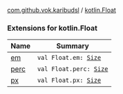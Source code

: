 [com.github.vok.karibudsl](../index.md) / [kotlin.Float](.)

### Extensions for kotlin.Float

| Name | Summary |
|---|---|
| [em](em.md) | `val Float.em: `[`Size`](../-size/index.md) |
| [perc](perc.md) | `val Float.perc: `[`Size`](../-size/index.md) |
| [px](px.md) | `val Float.px: `[`Size`](../-size/index.md) |
